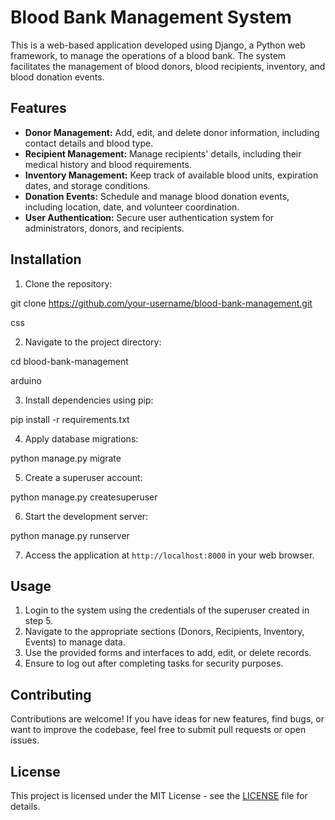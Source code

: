 # Blood Bank Management System

This is a web-based application developed using Django, a Python web framework, to manage the operations of a blood bank. The system facilitates the management of blood donors, blood recipients, inventory, and blood donation events.

## Features

- **Donor Management:** Add, edit, and delete donor information, including contact details and blood type.
- **Recipient Management:** Manage recipients' details, including their medical history and blood requirements.
- **Inventory Management:** Keep track of available blood units, expiration dates, and storage conditions.
- **Donation Events:** Schedule and manage blood donation events, including location, date, and volunteer coordination.
- **User Authentication:** Secure user authentication system for administrators, donors, and recipients.

## Installation

1. Clone the repository:

git clone https://github.com/your-username/blood-bank-management.git

css

2. Navigate to the project directory:

cd blood-bank-management

arduino

3. Install dependencies using pip:

pip install -r requirements.txt

4. Apply database migrations:

python manage.py migrate

5. Create a superuser account:

python manage.py createsuperuser

6. Start the development server:

python manage.py runserver

7. Access the application at `http://localhost:8000` in your web browser.

## Usage

1. Login to the system using the credentials of the superuser created in step 5.
2. Navigate to the appropriate sections (Donors, Recipients, Inventory, Events) to manage data.
3. Use the provided forms and interfaces to add, edit, or delete records.
4. Ensure to log out after completing tasks for security purposes.

## Contributing

Contributions are welcome! If you have ideas for new features, find bugs, or want to improve the codebase, feel free to submit pull requests or open issues.

## License

This project is licensed under the MIT License - see the [LICENSE](LICENSE) file for details.
